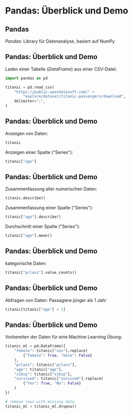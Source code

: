 # Pandas: Überblick und Demo

## Pandas

_Pandas_: Library für Datenanalyse, basiert auf NumPy

## Pandas: Überblick und Demo

Laden einer Tabelle (_DataFrame_) aus einer CSV-Datei:

```py
import pandas as pd

titanic = pd.read_csv(
    "https://public.opendatasoft.com/" +
        "explore/dataset/titanic-passengers/download",
    delimiter=";",
)
```

## Pandas: Überblick und Demo

Anzeigen von Daten:

```py
titanic
```

Anzeigen einer Spalte ("Series"):

```py
titanic["age"]
```

## Pandas: Überblick und Demo

Zusammenfassung aller numerischen Daten:

```py
titanic.describe()
```

Zusammenfassung einer Spalte ("Series"):

```py
titanic["age"].describe()
```

Durchschnitt einer Spalte ("Series"):

```py
titanic["age"].mean()
```

## Pandas: Überblick und Demo

kategorische Daten:

```py
titanic["pclass"].value_counts()
```

## Pandas: Überblick und Demo

Abfragen von Daten: Passagiere jünger als 1 Jahr

```py
titanic[titanic["age"] < 1]
```

## Pandas: Überblick und Demo

Vorbereiten der Daten für eine Machine Learning Übung:

```py
titanic_ml = pd.DataFrame({
    "female": titanic["sex"].replace(
        {"female": True, "male": False}
    ),
    "pclass": titanic["pclass"],
    "age": titanic["age"],
    "sibsp": titanic["sibsp"],
    "survived": titanic["survived"].replace(
        {"Yes": True, "No": False}
    )
})

# remove rows with missing data
titanic_ml = titanic_ml.dropna()
```
